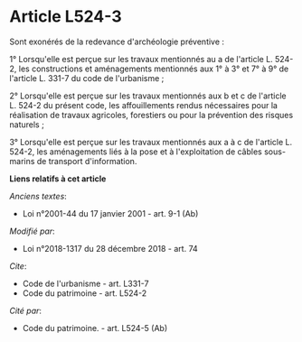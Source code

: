 # Article L524-3

Sont exonérés de la redevance d'archéologie préventive :

1° Lorsqu'elle est perçue sur les travaux mentionnés au a de l'article L. 524-2, les constructions et aménagements mentionnés
aux 1° à 3° et 7° à 9° de l'article L. 331-7 du code de l'urbanisme ;

2° Lorsqu'elle est perçue sur les travaux mentionnés aux b et c de l'article L. 524-2 du présent code, les affouillements
rendus nécessaires pour la réalisation de travaux agricoles, forestiers ou pour la prévention des risques naturels ;

3° Lorsqu'elle est perçue sur les travaux mentionnés aux a à c de l'article L. 524-2, les aménagements liés à la pose et à
l'exploitation de câbles sous-marins de transport d'information.

**Liens relatifs à cet article**

_Anciens textes_:

  - Loi n°2001-44 du 17 janvier 2001 - art. 9-1 (Ab)

_Modifié par_:

  - Loi n°2018-1317 du 28 décembre 2018 - art. 74

_Cite_:

  - Code de l'urbanisme - art. L331-7
  - Code du patrimoine - art. L524-2

_Cité par_:

  - Code du patrimoine. - art. L524-5 (Ab)

